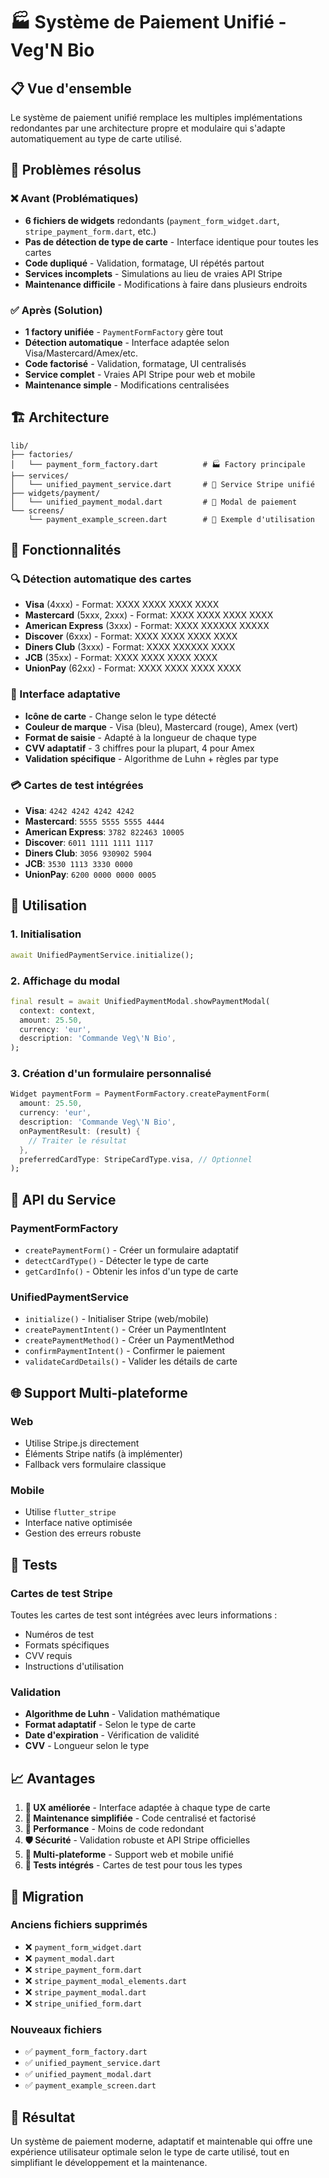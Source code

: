 # 🏭 Système de Paiement Unifié - Veg'N Bio

## 📋 Vue d'ensemble

Le système de paiement unifié remplace les multiples implémentations redondantes par une architecture propre et modulaire qui s'adapte automatiquement au type de carte utilisé.

## 🎯 Problèmes résolus

### ❌ Avant (Problématiques)
- **6 fichiers de widgets** redondants (`payment_form_widget.dart`, `stripe_payment_form.dart`, etc.)
- **Pas de détection de type de carte** - Interface identique pour toutes les cartes
- **Code dupliqué** - Validation, formatage, UI répétés partout
- **Services incomplets** - Simulations au lieu de vraies API Stripe
- **Maintenance difficile** - Modifications à faire dans plusieurs endroits

### ✅ Après (Solution)
- **1 factory unifiée** - `PaymentFormFactory` gère tout
- **Détection automatique** - Interface adaptée selon Visa/Mastercard/Amex/etc.
- **Code factorisé** - Validation, formatage, UI centralisés
- **Service complet** - Vraies API Stripe pour web et mobile
- **Maintenance simple** - Modifications centralisées

## 🏗️ Architecture

```
lib/
├── factories/
│   └── payment_form_factory.dart          # 🏭 Factory principale
├── services/
│   └── unified_payment_service.dart       # 🔧 Service Stripe unifié
├── widgets/payment/
│   └── unified_payment_modal.dart         # 🎨 Modal de paiement
└── screens/
    └── payment_example_screen.dart        # 📱 Exemple d'utilisation
```

## 🎨 Fonctionnalités

### 🔍 Détection automatique des cartes
- **Visa** (4xxx) - Format: XXXX XXXX XXXX XXXX
- **Mastercard** (5xxx, 2xxx) - Format: XXXX XXXX XXXX XXXX  
- **American Express** (3xxx) - Format: XXXX XXXXXX XXXXX
- **Discover** (6xxx) - Format: XXXX XXXX XXXX XXXX
- **Diners Club** (3xxx) - Format: XXXX XXXXXX XXXX
- **JCB** (35xx) - Format: XXXX XXXX XXXX XXXX
- **UnionPay** (62xx) - Format: XXXX XXXX XXXX XXXX

### 🎯 Interface adaptative
- **Icône de carte** - Change selon le type détecté
- **Couleur de marque** - Visa (bleu), Mastercard (rouge), Amex (vert)
- **Format de saisie** - Adapté à la longueur de chaque type
- **CVV adaptatif** - 3 chiffres pour la plupart, 4 pour Amex
- **Validation spécifique** - Algorithme de Luhn + règles par type

### 💳 Cartes de test intégrées
- **Visa**: `4242 4242 4242 4242`
- **Mastercard**: `5555 5555 5555 4444`
- **American Express**: `3782 822463 10005`
- **Discover**: `6011 1111 1111 1117`
- **Diners Club**: `3056 930902 5904`
- **JCB**: `3530 1113 3330 0000`
- **UnionPay**: `6200 0000 0000 0005`

## 🚀 Utilisation

### 1. Initialisation
```dart
await UnifiedPaymentService.initialize();
```

### 2. Affichage du modal
```dart
final result = await UnifiedPaymentModal.showPaymentModal(
  context: context,
  amount: 25.50,
  currency: 'eur',
  description: 'Commande Veg\'N Bio',
);
```

### 3. Création d'un formulaire personnalisé
```dart
Widget paymentForm = PaymentFormFactory.createPaymentForm(
  amount: 25.50,
  currency: 'eur',
  description: 'Commande Veg\'N Bio',
  onPaymentResult: (result) {
    // Traiter le résultat
  },
  preferredCardType: StripeCardType.visa, // Optionnel
);
```

## 🔧 API du Service

### PaymentFormFactory
- `createPaymentForm()` - Créer un formulaire adaptatif
- `detectCardType()` - Détecter le type de carte
- `getCardInfo()` - Obtenir les infos d'un type de carte

### UnifiedPaymentService
- `initialize()` - Initialiser Stripe (web/mobile)
- `createPaymentIntent()` - Créer un PaymentIntent
- `createPaymentMethod()` - Créer un PaymentMethod
- `confirmPaymentIntent()` - Confirmer le paiement
- `validateCardDetails()` - Valider les détails de carte

## 🌐 Support Multi-plateforme

### Web
- Utilise Stripe.js directement
- Éléments Stripe natifs (à implémenter)
- Fallback vers formulaire classique

### Mobile
- Utilise `flutter_stripe`
- Interface native optimisée
- Gestion des erreurs robuste

## 🧪 Tests

### Cartes de test Stripe
Toutes les cartes de test sont intégrées avec leurs informations :
- Numéros de test
- Formats spécifiques
- CVV requis
- Instructions d'utilisation

### Validation
- **Algorithme de Luhn** - Validation mathématique
- **Format adaptatif** - Selon le type de carte
- **Date d'expiration** - Vérification de validité
- **CVV** - Longueur selon le type

## 📈 Avantages

1. **🎯 UX améliorée** - Interface adaptée à chaque type de carte
2. **🔧 Maintenance simplifiée** - Code centralisé et factorisé
3. **🚀 Performance** - Moins de code redondant
4. **🛡️ Sécurité** - Validation robuste et API Stripe officielles
5. **📱 Multi-plateforme** - Support web et mobile unifié
6. **🧪 Tests intégrés** - Cartes de test pour tous les types

## 🔄 Migration

### Anciens fichiers supprimés
- ❌ `payment_form_widget.dart`
- ❌ `payment_modal.dart`
- ❌ `stripe_payment_form.dart`
- ❌ `stripe_payment_modal_elements.dart`
- ❌ `stripe_payment_modal.dart`
- ❌ `stripe_unified_form.dart`

### Nouveaux fichiers
- ✅ `payment_form_factory.dart`
- ✅ `unified_payment_service.dart`
- ✅ `unified_payment_modal.dart`
- ✅ `payment_example_screen.dart`

## 🎉 Résultat

Un système de paiement moderne, adaptatif et maintenable qui offre une expérience utilisateur optimale selon le type de carte utilisé, tout en simplifiant le développement et la maintenance.

